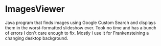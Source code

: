 # ImagesViewer

Java program that finds images using Google Custom Search and displays them in the worst-formatted slideshow ever.
Took no time and has a bunch of errors I don't care enough to fix. 
Mostly I use it for Frankensteining a changing desktop background.
